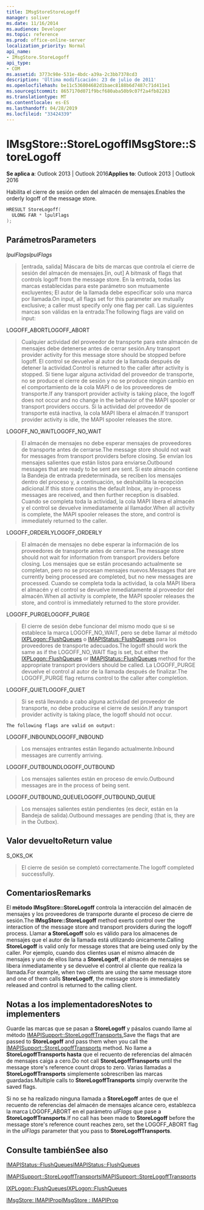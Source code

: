 ```yaml
---
title: IMsgStoreStoreLogoff
manager: soliver
ms.date: 11/16/2014
ms.audience: Developer
ms.topic: reference
ms.prod: office-online-server
localization_priority: Normal
api_name:
- IMsgStore.StoreLogoff
api_type:
- COM
ms.assetid: 3773c98e-531e-4bdc-a39a-2c3bb7378cd3
description: 'Última modificación: 23 de julio de 2011'
ms.openlocfilehash: be11c536804682d1baec8188b6d7487c71d411e1
ms.sourcegitcommit: 8657170d071f9bcf680aba50b9c07f2a4fb82283
ms.translationtype: MT
ms.contentlocale: es-ES
ms.lasthandoff: 04/28/2019
ms.locfileid: "33424339"
---
```

# <a name="imsgstorestorelogoff"></a><span data-ttu-id="55766-103">IMsgStore::StoreLogoff</span><span class="sxs-lookup"><span data-stu-id="55766-103">IMsgStore::StoreLogoff</span></span>

  
  
<span data-ttu-id="55766-104">**Se aplica a**: Outlook 2013 | Outlook 2016</span><span class="sxs-lookup"><span data-stu-id="55766-104">**Applies to**: Outlook 2013 | Outlook 2016</span></span> 
  
<span data-ttu-id="55766-105">Habilita el cierre de sesión orden del almacén de mensajes.</span><span class="sxs-lookup"><span data-stu-id="55766-105">Enables the orderly logoff of the message store.</span></span>
  
```cpp
HRESULT StoreLogoff(
  ULONG FAR * lpulFlags
);
```

## <a name="parameters"></a><span data-ttu-id="55766-106">Parámetros</span><span class="sxs-lookup"><span data-stu-id="55766-106">Parameters</span></span>

 <span data-ttu-id="55766-107">_lpulFlags_</span><span class="sxs-lookup"><span data-stu-id="55766-107">_lpulFlags_</span></span>
  
> <span data-ttu-id="55766-108">[entrada, salida] Máscara de bits de marcas que controla el cierre de sesión del almacén de mensajes.</span><span class="sxs-lookup"><span data-stu-id="55766-108">[in, out] A bitmask of flags that controls logoff from the message store.</span></span> <span data-ttu-id="55766-109">En la entrada, todas las marcas establecidas para este parámetro son mutuamente excluyentes; El autor de la llamada debe especificar solo una marca por llamada.</span><span class="sxs-lookup"><span data-stu-id="55766-109">On input, all flags set for this parameter are mutually exclusive; a caller must specify only one flag per call.</span></span> <span data-ttu-id="55766-110">Las siguientes marcas son válidas en la entrada:</span><span class="sxs-lookup"><span data-stu-id="55766-110">The following flags are valid on input:</span></span>
    
<span data-ttu-id="55766-111">LOGOFF_ABORT</span><span class="sxs-lookup"><span data-stu-id="55766-111">LOGOFF_ABORT</span></span> 
  
> <span data-ttu-id="55766-112">Cualquier actividad del proveedor de transporte para este almacén de mensajes debe detenerse antes de cerrar sesión.</span><span class="sxs-lookup"><span data-stu-id="55766-112">Any transport provider activity for this message store should be stopped before logoff.</span></span> <span data-ttu-id="55766-113">El control se devuelve al autor de la llamada después de detener la actividad.</span><span class="sxs-lookup"><span data-stu-id="55766-113">Control is returned to the caller after activity is stopped.</span></span> <span data-ttu-id="55766-114">Si tiene lugar alguna actividad del proveedor de transporte, no se produce el cierre de sesión y no se produce ningún cambio en el comportamiento de la cola MAPI o de los proveedores de transporte.</span><span class="sxs-lookup"><span data-stu-id="55766-114">If any transport provider activity is taking place, the logoff does not occur and no change in the behavior of the MAPI spooler or transport providers occurs.</span></span> <span data-ttu-id="55766-115">Si la actividad del proveedor de transporte está inactiva, la cola MAPI libera el almacén.</span><span class="sxs-lookup"><span data-stu-id="55766-115">If transport provider activity is idle, the MAPI spooler releases the store.</span></span> 
    
<span data-ttu-id="55766-116">LOGOFF_NO_WAIT</span><span class="sxs-lookup"><span data-stu-id="55766-116">LOGOFF_NO_WAIT</span></span> 
  
> <span data-ttu-id="55766-117">El almacén de mensajes no debe esperar mensajes de proveedores de transporte antes de cerrarse.</span><span class="sxs-lookup"><span data-stu-id="55766-117">The message store should not wait for messages from transport providers before closing.</span></span> <span data-ttu-id="55766-118">Se envían los mensajes salientes que están listos para enviarse.</span><span class="sxs-lookup"><span data-stu-id="55766-118">Outbound messages that are ready to be sent are sent.</span></span> <span data-ttu-id="55766-119">Si este almacén contiene la Bandeja de entrada predeterminada, se reciben los mensajes dentro del proceso y, a continuación, se deshabilita la recepción adicional.</span><span class="sxs-lookup"><span data-stu-id="55766-119">If this store contains the default Inbox, any in-process messages are received, and then further reception is disabled.</span></span> <span data-ttu-id="55766-120">Cuando se completa toda la actividad, la cola MAPI libera el almacén y el control se devuelve inmediatamente al llamador.</span><span class="sxs-lookup"><span data-stu-id="55766-120">When all activity is complete, the MAPI spooler releases the store, and control is immediately returned to the caller.</span></span> 
    
<span data-ttu-id="55766-121">LOGOFF_ORDERLY</span><span class="sxs-lookup"><span data-stu-id="55766-121">LOGOFF_ORDERLY</span></span> 
  
> <span data-ttu-id="55766-122">El almacén de mensajes no debe esperar la información de los proveedores de transporte antes de cerrarse.</span><span class="sxs-lookup"><span data-stu-id="55766-122">The message store should not wait for information from transport providers before closing.</span></span> <span data-ttu-id="55766-123">Los mensajes que se están procesando actualmente se completan, pero no se procesan mensajes nuevos.</span><span class="sxs-lookup"><span data-stu-id="55766-123">Messages that are currently being processed are completed, but no new messages are processed.</span></span> <span data-ttu-id="55766-124">Cuando se completa toda la actividad, la cola MAPI libera el almacén y el control se devuelve inmediatamente al proveedor del almacén.</span><span class="sxs-lookup"><span data-stu-id="55766-124">When all activity is complete, the MAPI spooler releases the store, and control is immediately returned to the store provider.</span></span> 
    
<span data-ttu-id="55766-125">LOGOFF_PURGE</span><span class="sxs-lookup"><span data-stu-id="55766-125">LOGOFF_PURGE</span></span> 
  
> <span data-ttu-id="55766-126">El cierre de sesión debe funcionar del mismo modo que si se establece la marca LOGOFF_NO_WAIT, pero se debe llamar al método [IXPLogon::FlushQueues](ixplogon-flushqueues.md) o [IMAPIStatus::FlushQueues](imapistatus-flushqueues.md) para los proveedores de transporte adecuados.</span><span class="sxs-lookup"><span data-stu-id="55766-126">The logoff should work the same as if the LOGOFF_NO_WAIT flag is set, but either the [IXPLogon::FlushQueues](ixplogon-flushqueues.md) or [IMAPIStatus::FlushQueues](imapistatus-flushqueues.md) method for the appropriate transport providers should be called.</span></span> <span data-ttu-id="55766-127">La LOGOFF_PURGE devuelve el control al autor de la llamada después de finalizar.</span><span class="sxs-lookup"><span data-stu-id="55766-127">The LOGOFF_PURGE flag returns control to the caller after completion.</span></span> 
    
<span data-ttu-id="55766-128">LOGOFF_QUIET</span><span class="sxs-lookup"><span data-stu-id="55766-128">LOGOFF_QUIET</span></span> 
  
> <span data-ttu-id="55766-129">Si se está llevando a cabo alguna actividad del proveedor de transporte, no debe producirse el cierre de sesión.</span><span class="sxs-lookup"><span data-stu-id="55766-129">If any transport provider activity is taking place, the logoff should not occur.</span></span>
    
    The following flags are valid on output:
    
<span data-ttu-id="55766-130">LOGOFF_INBOUND</span><span class="sxs-lookup"><span data-stu-id="55766-130">LOGOFF_INBOUND</span></span> 
  
> <span data-ttu-id="55766-131">Los mensajes entrantes están llegando actualmente.</span><span class="sxs-lookup"><span data-stu-id="55766-131">Inbound messages are currently arriving.</span></span>
    
<span data-ttu-id="55766-132">LOGOFF_OUTBOUND</span><span class="sxs-lookup"><span data-stu-id="55766-132">LOGOFF_OUTBOUND</span></span> 
  
> <span data-ttu-id="55766-133">Los mensajes salientes están en proceso de envío.</span><span class="sxs-lookup"><span data-stu-id="55766-133">Outbound messages are in the process of being sent.</span></span>
    
<span data-ttu-id="55766-134">LOGOFF_OUTBOUND_QUEUE</span><span class="sxs-lookup"><span data-stu-id="55766-134">LOGOFF_OUTBOUND_QUEUE</span></span> 
  
> <span data-ttu-id="55766-135">Los mensajes salientes están pendientes (es decir, están en la Bandeja de salida).</span><span class="sxs-lookup"><span data-stu-id="55766-135">Outbound messages are pending (that is, they are in the Outbox).</span></span>
    
## <a name="return-value"></a><span data-ttu-id="55766-136">Valor devuelto</span><span class="sxs-lookup"><span data-stu-id="55766-136">Return value</span></span>

<span data-ttu-id="55766-137">S_OK</span><span class="sxs-lookup"><span data-stu-id="55766-137">S_OK</span></span> 
  
> <span data-ttu-id="55766-138">El cierre de sesión se completó correctamente.</span><span class="sxs-lookup"><span data-stu-id="55766-138">The logoff completed successfully.</span></span>
    
## <a name="remarks"></a><span data-ttu-id="55766-139">Comentarios</span><span class="sxs-lookup"><span data-stu-id="55766-139">Remarks</span></span>

<span data-ttu-id="55766-140">El **método IMsgStore::StoreLogoff** controla la interacción del almacén de mensajes y los proveedores de transporte durante el proceso de cierre de sesión.</span><span class="sxs-lookup"><span data-stu-id="55766-140">The **IMsgStore::StoreLogoff** method exerts control over the interaction of the message store and transport providers during the logoff process.</span></span> <span data-ttu-id="55766-141">Llamar **a StoreLogoff** solo es válido para los almacenes de mensajes que el autor de la llamada está utilizando únicamente.</span><span class="sxs-lookup"><span data-stu-id="55766-141">Calling **StoreLogoff** is valid only for message stores that are being used only by the caller.</span></span> <span data-ttu-id="55766-142">Por ejemplo, cuando dos clientes usan el mismo almacén de mensajes y uno de ellos llama a **StoreLogoff**, el almacén de mensajes se libera inmediatamente y se devuelve el control al cliente que realiza la llamada.</span><span class="sxs-lookup"><span data-stu-id="55766-142">For example, when two clients are using the same message store and one of them calls **StoreLogoff**, the message store is immediately released and control is returned to the calling client.</span></span>
  
## <a name="notes-to-implementers"></a><span data-ttu-id="55766-143">Notas a los implementadores</span><span class="sxs-lookup"><span data-stu-id="55766-143">Notes to implementers</span></span>

<span data-ttu-id="55766-144">Guarde las marcas que se pasan a **StoreLogoff** y pásalos cuando llame al método [IMAPISupport::StoreLogoffTransports.](imapisupport-storelogofftransports.md)</span><span class="sxs-lookup"><span data-stu-id="55766-144">Save the flags that are passed to **StoreLogoff** and pass them when you call the [IMAPISupport::StoreLogoffTransports](imapisupport-storelogofftransports.md) method.</span></span> <span data-ttu-id="55766-145">No llame a **StoreLogoffTransports hasta** que el recuento de referencias del almacén de mensajes caiga a cero.</span><span class="sxs-lookup"><span data-stu-id="55766-145">Do not call **StoreLogoffTransports** until the message store's reference count drops to zero.</span></span> <span data-ttu-id="55766-146">Varias llamadas a **StoreLogoffTransports** simplemente sobrescriben las marcas guardadas.</span><span class="sxs-lookup"><span data-stu-id="55766-146">Multiple calls to **StoreLogoffTransports** simply overwrite the saved flags.</span></span> 
  
<span data-ttu-id="55766-147">Si no se ha realizado ninguna llamada a **StoreLogoff** antes de que el recuento de referencias del almacén de mensajes alcance cero, establezca la marca LOGOFF_ABORT en el parámetro  _ulFlags_ que pase a **StoreLogoffTransports**.</span><span class="sxs-lookup"><span data-stu-id="55766-147">If no call has been made to **StoreLogoff** before the message store's reference count reaches zero, set the LOGOFF_ABORT flag in the  _ulFlags_ parameter that you pass to **StoreLogoffTransports**.</span></span>
  
## <a name="see-also"></a><span data-ttu-id="55766-148">Consulte también</span><span class="sxs-lookup"><span data-stu-id="55766-148">See also</span></span>



[<span data-ttu-id="55766-149">IMAPIStatus::FlushQueues</span><span class="sxs-lookup"><span data-stu-id="55766-149">IMAPIStatus::FlushQueues</span></span>](imapistatus-flushqueues.md)
  
[<span data-ttu-id="55766-150">IMAPISupport::StoreLogoffTransports</span><span class="sxs-lookup"><span data-stu-id="55766-150">IMAPISupport::StoreLogoffTransports</span></span>](imapisupport-storelogofftransports.md)
  
[<span data-ttu-id="55766-151">IXPLogon::FlushQueues</span><span class="sxs-lookup"><span data-stu-id="55766-151">IXPLogon::FlushQueues</span></span>](ixplogon-flushqueues.md)
  
[<span data-ttu-id="55766-152">IMsgStore: IMAPIProp</span><span class="sxs-lookup"><span data-stu-id="55766-152">IMsgStore : IMAPIProp</span></span>](imsgstoreimapiprop.md)

